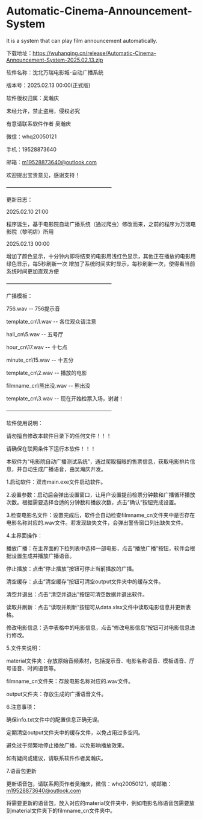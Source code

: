 # Automatic-Cinema-Announcement-System
It is a system that can play film announcement automatically.

下载地址：https://wuhanqing.cn/release/Automatic-Cinema-Announcement-System-2025.02.13.zip

软件名称：沈北万瑞电影城-自动广播系统

版本号：2025.02.13 00:00(正式版)

软件版权归属：吴瀚庆

未经允许，禁止盗用，侵权必究


有意请联系软件作者 吴瀚庆

微信：whq20050121

手机：19528873640

邮箱：m19528873640@outlook.com

欢迎提出宝贵意见，感谢支持！

————————————————————

更新日志：

2025.02.10 21:00

程序诞生，基于电影院自动广播系统（通过爬虫）修改而来，之前的程序为万瑞电影院（黎明店）所用

2025.02.13 00:00

增加了颜色显示，十分钟内即将结束的电影用浅红色显示，其他正在播放的电影用绿色显示，每5秒刷新一次
增加了系统时间实时显示，每秒刷新一次，使得看当前系统时间更加直观方便

————————————————————

广播模板：

756.wav                      --  756提示音

template_cn\\1.wav           --  各位观众请注意

hall_cn\\5.wav               --  五号厅

hour_cn\\17.wav              --  十七点

minute_cn\\15.wav            --  十五分

template_cn\\2.wav           --  播放的电影

filmname_cn\\熊出没.wav       --  熊出没

template_cn\\3.wav           --  现在开始检票入场，谢谢！

————————————————————

软件使用说明：

请勿擅自修改本软件目录下的任何文件！！！

请确保在联网条件下运行本软件！！！

本软件为“电影院自动广播测试系统”，通过爬取猫眼的售票信息，获取电影排片信息，并自动生成广播语音，由吴瀚庆开发。

1.启动软件：双击main.exe文件启动软件。

2.设置参数：启动后会弹出设置窗口，让用户设置提前检票分钟数和广播循环播放次数。根据需要选择合适的分钟数和播放次数，点击“确认”按钮完成设置。

3.检查电影名文件：设置完成后，软件会自动检查filmname_cn文件夹中是否存在电影名称对应的.wav文件。若发现缺失文件，会弹出警告窗口列出缺失文件。

4.主界面操作：

播放广播：在主界面的下拉列表中选择一部电影，点击“播放广播”按钮，软件会根据设置生成并播放广播语音。

停止播放：点击“停止播放”按钮可停止当前播放的广播。

清空缓存：点击“清空缓存”按钮可清空output文件夹中的缓存文件。

清空并退出：点击“清空并退出”按钮可清空数据并退出软件。

读取并刷新：点击“读取并刷新”按钮可从data.xlsx文件中读取电影信息并更新表格。

修改电影信息：选中表格中的电影信息，点击“修改电影信息”按钮可对电影信息进行修改。

5.文件夹说明：

material文件夹：存放原始音频素材，包括提示音、电影名称语音、模板语音、厅号语音、时间语音等。

filmname_cn文件夹：存放电影名称对应的.wav文件。

output文件夹：存放生成的广播语音文件。

6.注意事项：

确保info.txt文件中的配置信息正确无误。

定期清空output文件夹中的缓存文件，以免占用过多空间。

避免过于频繁地停止播放广播，以免影响播放效果。

如有疑问或建议，请联系软件作者吴瀚庆。

7.语音包更新

更新语音包，请联系网页作者吴瀚庆，微信：whq20050121，或邮箱：m19528873640@outlook.com

将需要更新的语音包，放入对应的material文件夹中，例如电影名称语音包需要放到material文件夹下的filmname_cn文件夹中。
